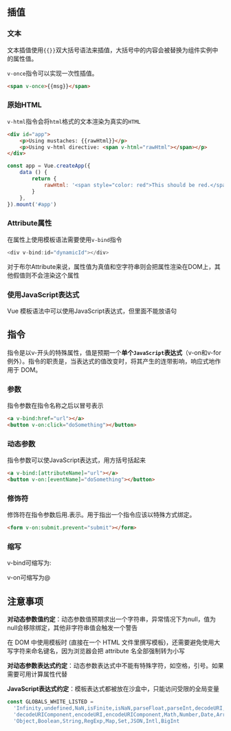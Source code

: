 ##  插值

### 文本

文本插值使用`{{}}`双大括号语法来插值，大括号中的内容会被替换为组件实例中的属性值。

`v-once`指令可以实现一次性插值。

```html
<span v-once>{{msg}}</span>
```

### 原始HTML

`v-html`指令会将`html`格式的文本渲染为真实的`HTML`

```html
<div id="app">
    <p>Using mustaches: {{rawHtml}}</p>
    <p>Using v-html directive: <span v-html="rawHtml"></span></p>
</div>
```

```js
const app = Vue.createApp({
    data () {
        return {
        	rawHtml: '<span style="color: red">This should be red.</span>'
        }
    },
}).mount('#app')
```

### Attribute属性

在属性上使用模板语法需要使用`v-bind`指令

```js
<div v-bind:id="dynamicId"></div>
```

对于布尔Attribute来说，属性值为真值和空字符串则会把属性渲染在DOM上，其他假值则不会渲染这个属性

### 使用JavaScript表达式

 Vue 模板语法中可以使用JavaScript表达式，但里面不能放语句

## 指令

指令是以v-开头的特殊属性，值是预期一个**单个`JavaScript`表达式**（v-on和v-for例外）。指令的职责是，当表达式的值改变时，将其产生的连带影响，响应式地作用于 DOM。

### 参数

指令参数在指令名称之后以冒号表示

```html
<a v-bind:href="url"></a>
<button v-on:click="doSomething"></button>
```

### 动态参数

指令参数可以使JavaScript表达式，用方括号括起来

```html
<a v-bind:[attributeName]="url"></a>
<button v-on:[eventName]="doSomething"></button>
```

### 修饰符

修饰符在指令参数后用.表示。用于指出一个指令应该以特殊方式绑定。

```html
<form v-on:submit.prevent="submit"></form>
```

### 缩写

v-bind可缩写为:

v-on可缩写为@

## 注意事项

**对动态参数值约定**：动态参数值预期求出一个字符串，异常情况下为null，值为null会移除绑定，其他非字符串值会触发一个警告

在 DOM 中使用模板时 (直接在一个 HTML 文件里撰写模板)，还需要避免使用大写字符来命名键名，因为浏览器会把 attribute 名全部强制转为小写

**对动态参数表达式约定**：动态参数表达式中不能有特殊字符，如空格，引号。如果需要可用计算属性代替

**JavaScript表达式约定**：模板表达式都被放在沙盒中，只能访问受限的全局变量

```js
const GLOBALS_WHITE_LISTED =
  'Infinity,undefined,NaN,isFinite,isNaN,parseFloat,parseInt,decodeURI,' +
  'decodeURIComponent,encodeURI,encodeURIComponent,Math,Number,Date,Array,' +
  'Object,Boolean,String,RegExp,Map,Set,JSON,Intl,BigInt
```

